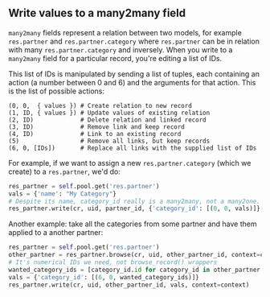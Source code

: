 Write values to a many2many field
---

`many2many` fields represent a relation between two models, for example `res.partner` and `res.partner.category` where `res.partner` can be in
relation with many `res.partner.category` and inversely. When you write to a `many2many` field for a particular
record, you're editing a list of IDs.

This list of IDs is manipulated by sending a list of tuples, each containing an action (a number
between 0 and 6) and the arguments for that action. This is the list of possible actions:

    (0, 0,  { values }) # Create relation to new record
    (1, ID, { values }) # Update values of existing relation
    (2, ID)             # Delete relation and linked record
    (3, ID)             # Remove link and keep record
    (4, ID)             # Link to an existing record
    (5)                 # Remove all links, but keep records
    (6, 0, [IDs])       # Replace all links with the supplied list of IDs

For example, if we want to assign a new `res.partner.category` (which we create) to a `res.partner`,
we'd do:

```python
res_partner = self.pool.get('res.partner')
vals = {'name': "My Category"}
# Despite its name, category_id really is a many2many, not a many2one.
res_partner.write(cr, uid, partner_id, {'category_id': [(0, 0, vals)]}, context=context)
```

Another example: take all the categories from some partner and have them applied to a another
partner:

```python
res_partner = self.pool.get('res.partner')
other_partner = res_partner.browse(cr, uid, other_partner_id, context=context)
# It's numerical IDs we need, not browse_record() wrappers
wanted_category_ids = [category_id.id for category_id in other_partner.category_id]
vals = {'category_id': [(6, 0, wanted_category_ids)]}
res_partner.write(cr, uid, other_partner_id, vals, context=context)
```
